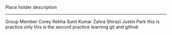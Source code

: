 Place holder description


---
Group Member
Corey
Rekha Sunil Kumar
Zahra Shirazi
Justin Park
this is practice only
this is the second practice
learning git and github
